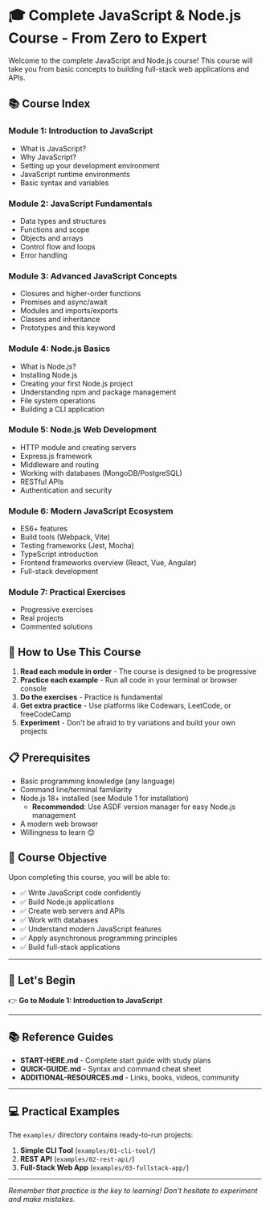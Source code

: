 # 🎓 Complete JavaScript & Node.js Course - From Zero to Expert

Welcome to the complete JavaScript and Node.js course! This course will take you from basic concepts to building full-stack web applications and APIs.

## 📚 Course Index

### **Module 1: Introduction to JavaScript**

* What is JavaScript?
* Why JavaScript?
* Setting up your development environment
* JavaScript runtime environments
* Basic syntax and variables

### **Module 2: JavaScript Fundamentals**

* Data types and structures
* Functions and scope
* Objects and arrays
* Control flow and loops
* Error handling

### **Module 3: Advanced JavaScript Concepts**

* Closures and higher-order functions
* Promises and async/await
* Modules and imports/exports
* Classes and inheritance
* Prototypes and this keyword

### **Module 4: Node.js Basics**

* What is Node.js?
* Installing Node.js
* Creating your first Node.js project
* Understanding npm and package management
* File system operations
* Building a CLI application

### **Module 5: Node.js Web Development**

* HTTP module and creating servers
* Express.js framework
* Middleware and routing
* Working with databases (MongoDB/PostgreSQL)
* RESTful APIs
* Authentication and security

### **Module 6: Modern JavaScript Ecosystem**

* ES6+ features
* Build tools (Webpack, Vite)
* Testing frameworks (Jest, Mocha)
* TypeScript introduction
* Frontend frameworks overview (React, Vue, Angular)
* Full-stack development

### **Module 7: Practical Exercises**

* Progressive exercises
* Real projects
* Commented solutions

## 🚀 How to Use This Course

1. **Read each module in order** - The course is designed to be progressive
2. **Practice each example** - Run all code in your terminal or browser console
3. **Do the exercises** - Practice is fundamental
4. **Get extra practice** - Use platforms like Codewars, LeetCode, or freeCodeCamp
5. **Experiment** - Don't be afraid to try variations and build your own projects

## 📋 Prerequisites

* Basic programming knowledge (any language)
* Command line/terminal familiarity
* Node.js 18+ installed (see Module 1 for installation)
  * **Recommended**: Use ASDF version manager for easy Node.js management
* A modern web browser
* Willingness to learn 😊

## 🎯 Course Objective

Upon completing this course, you will be able to:

* ✅ Write JavaScript code confidently
* ✅ Build Node.js applications
* ✅ Create web servers and APIs
* ✅ Work with databases
* ✅ Understand modern JavaScript features
* ✅ Apply asynchronous programming principles
* ✅ Build full-stack applications

---

## 📖 Let's Begin

👉 **Go to Module 1: Introduction to JavaScript**

---

## 📚 Reference Guides

* **START-HERE.md** - Complete start guide with study plans
* **QUICK-GUIDE.md** - Syntax and command cheat sheet
* **ADDITIONAL-RESOURCES.md** - Links, books, videos, community

---

## 💻 Practical Examples

The `examples/` directory contains ready-to-run projects:

1. **Simple CLI Tool** (`examples/01-cli-tool/`)
2. **REST API** (`examples/02-rest-api/`)
3. **Full-Stack Web App** (`examples/03-fullstack-app/`)

---

_Remember that practice is the key to learning! Don't hesitate to experiment and make mistakes._
